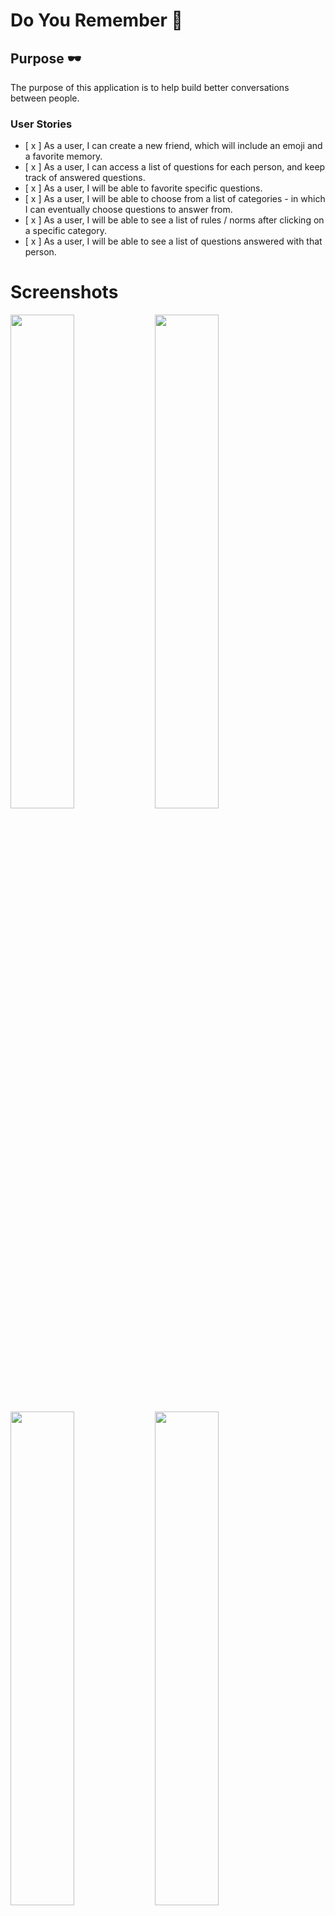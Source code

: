 # Do You Remember :rocket:

## Purpose :dark_sunglasses:

The purpose of this application is to help build better conversations between people. 

### User Stories

- [ x ] As a user, I can create a new friend, which will include an emoji and a favorite memory. 
- [ x ] As a user, I can access a list of questions for each person, and keep track of answered questions. 
- [ x ] As a user, I will be able to favorite specific questions. 
- [ x ] As a user, I will be able to choose from a list of categories - in which I can eventually choose questions to answer from. 
- [ x ] As a user, I will be able to see a list of rules / norms after clicking on a specific category.
- [ x ] As a user, I will be able to see a list of questions answered with that person. 

# Screenshots

<img src="https://cloud.githubusercontent.com/assets/4307137/10105283/251b6868-63ae-11e5-9918-b789d9d682ec.png" width="45%"></img> <img src="https://cloud.githubusercontent.com/assets/4307137/10105290/2a183f3a-63ae-11e5-9380-50d9f6d8afd6.png" width="45%"></img> <img src="https://cloud.githubusercontent.com/assets/4307137/10105284/26aa7ad4-63ae-11e5-88b7-bc523a095c9f.png" width="45%"></img> <img src="https://cloud.githubusercontent.com/assets/4307137/10105288/28698fae-63ae-11e5-8ba7-a62360a8e8a7.png" width="45%"></img> <img src="https://cloud.githubusercontent.com/assets/4307137/10105283/251b6868-63ae-11e5-9918-b789d9d682ec.png" width="45%"></img> <img src="https://cloud.githubusercontent.com/assets/4307137/10105290/2a183f3a-63ae-11e5-9380-50d9f6d8afd6.png" width="45%"></img> 

## End Goal

Success merely means "excellence in a given field." At origin, the word is neutral about what it might be applied to.

Can be excellent at building this specific application

-   Good coding practices: comments
-   Setting sprints
-   Debug well
-   Really understand the fullstack web application process

#### Common Errors

##### Testing Routes

-   [ ] When testing routes, make sure you type in http instead of https, as https has the certificate (and has a layer of additional security that HTTP does not have)
-   [ ]

### How to run this package

```
npm install
```

```
node app.js
```

### How it works :open_book:

-   [ ] Handlebars
    -   [ ] Categories
    -   [ ] Profile
    -   [ ] Question
    -   [ ] About
    -   [ ]
-   [ ] Controller:

    -   [ ] Router

-   [ ] Model
    -   [x ] friends.json
    -   [ x] orders.json
    -   [ x] questions_family.json
    -   [x ] questions_friends.json
    -   [x ] questions_love.json
    -   [ x] questions_work.json
        -   The question
        -   [x ] Grab modal from the MDBootstrap
        -   [x ] See if you can have an arrow that just clicks through a bunch of data points, like a modal sort of thing?
        -   [ x] You also want to add a button to see if you can favorite the question
        -   [ x] Create that for every page
    -   [x ] categories.json
        -   [ ] Will be linked to the modal, so technically there might not be a question page
    -   [ ] users.json
        -   This will contain the list of authorized users

### Where it fits :paperclip:

-   [ ] Fullstack Application Web Development
-   [ ] Model-View-Controller
-   [ ] Data Manipulation
-   [ ] ![SQL Diagram](./sql.png)
-   [ ] Postgres

## Backend

| Done? | Method | Table                     |                       Route                        |                     How it works                      | How it fits                                            |
| ----- | ------ | ------------------------- | :------------------------------------------------: | :---------------------------------------------------: | ------------------------------------------------------ |
| x     | GET    | user_table                |                     /api/user                      |                     get all users                     | Admin purposes                                         |
| x     | GET    | user_table                |                 /api/user/:user_id                 |                     get one user                      | See the profile of a user                              |
| x     | POST   | user_table                |                    /api/adduser                    |                       add user                        | Signing up                                             |
| x     | PUT    | user_table                |                 /api/user/:user_id                 |                       edit user                       | Editing user profile                                   |
| x     | DELETE | user_table                |                 /api/user/:user_id                 |                      delete user                      | Deleting user                                          |
| x     | GET    | user_friend               |                    /api/friend                     |                    get all friends                    | For profile page                                       |
| x     | GET    | user_friend               |               /api/friend/:friend_id               |                    get one friend                     | See friend's page                                      |
| x     | POST   | user_friend               |                    /api/friend                     |                     add a friend                      | Adding a new friend on home page                       |
| x     | PUT    | user_friend               |               /api/friend/:friend_id               |                     edit a friend                     | Editing friend profile                                 |
| x     | DELETE | user_friend               |               /api/friend/:friend_id               |                    delete a friend                    | Deleting friend profile page                           |
| x     | GET    | question                  |                   /api/question                    |                   get all questions                   | Get all questions                                      |
| x     | GET    | question                  |             /api/category/:categoryId              |       get all questions from specific category        | Get all questions from this category id                |
| x     | GET    | question                  |             /api/question/:questionId              |                Get a specific question                | Grabbing a specific question                           |
| x     | POST   | user_friend_all_questions |         /api/user_friend_all_questions/add         | Incoming has id, user_id, user_friend_id, question_id | Marking a question as answered                         |
| x     | GET    | user_friend_all_questions |           /api/user_friend_all_questions           |   Getting all the data regarding answered questions   | Reference                                              |
| x     | GET    | user_friend_all_questions | /api/user_friend_all_questions/:user_id/:friend_id |    Get all the questions between a user and friend    | See all the answered questions between user and friend |
| x     |        | user_friend_all_questions |           /api/user_friend_all_questions           |                                                       |                                                        |
|       |        | user_friend_all_questions |                                                    |                                                       |                                                        |

### User Stories :telescope:

1. Users will be able to look through the various examples and understand how to develop a web application well.
2. Users will be able to follow along the checklist and accurately complete the web application.

## Sprint :athletic_shoe:

| Done? | Component                                 | Priority | Estimated Time | Actual Time |
| ----- | ----------------------------------------- | :------: | :------------: | :---------: |
| x     | Complete JSON Files (Data)                |    H     |                |             |
| x     | Create backend and ensure all routes work |    M     |     3 days     |   3 days    |
|       |                                           |          |                |             |
|       |                                           |          |                |             |

Documentation:

## Issues and Resolutions :flashlight:

**ERROR**: :gear:
**RESOLUTION**: :key:

| Issue                | Where it occurs | Possible solution | Actual solution |
| -------------------- | :-------------: | :---------------: | :-------------: |
| Creating a checklist |        H        |       2hrs        |     2.5hrs      |

#### What is one thing that I learned from doing this project? :books:

#### Credits :recycle:

[Jest](https://jestjs.io/)

#### Contributing :round_pushpin:

Pull requests are welcome. For major changes, please open an issue first to discuss what you would like to change.
Not sure how? Learn [Github](https://www.youtube.com/watch?v=3RjQznt-8kE&list=PL4cUxeGkcC9goXbgTDQ0n_4TBzOO0ocPR)
Please make sure to update tests as appropriate.

#### License :memo:

[MIT](https://choosealicense.com/licenses/mit/)

To Do List

Purpose:
To set up the backend routes (just to make sure that it can communicate with the backend)

Need to test the kind of data that is going into and out of the backend

SIGNUP

Element:

-   [ x] Open postgres
-   [x ] Create migration files
-   [ x] Create seed files
-   [ ] Render the data onto index.handlebars
-   [ x] Create and verify user table
-   [ x] Create and verify user_friend table
-   [ x] Create and verify category table
-   [ x] Create and verify question table
-   [ x] Create and verify user_fav_question table
-   [ x] Create and verify user_friend_all_questions table

PSEUDO CODE

-   [ ] User Table

    -   [ ] UserService class

        -   [ ] Add user (signup)

            -   [x ] Service: addUserService(user)
                -   [x ] Incoming data: user object
                -   [ x] throw new error otherwise
                -   [ x] Knex command works
                -   [xx ] Postgres check

### User Stories

-   [ ] Users will be able to signup and login
-   [ ] Users will be able to edit their information
-   [ ] Users will be able to delete their account

## Main Characters

user {
id
email
password
facebook_id
facebook_access_token
spotify_id
spotify_access_token
timestamp
}

##### OUTLINE OF ESSAY

-   Router Methods:

    -   [ x ] getAllUsersRoute("/api/user", (incoming, outgoing))
    -   [ x ] getUserRoute("api/user/:user_id", (incoming, outgoing))
    -   [ x ] addUserRoute("/signup", (incoming, outgoing))
    -   [ x ] editUserRoute("api/user/:id", (incoming, outgoing))
    -   [ x ] deleteUserRoute("api/user/:id", (incoming, outgoing))

-   Service Method Names:
    -   [ x ] getAllUsersService()
    -   [ x ] getUserService(id, user)
    -   [ x ] addUserService(user)
    -   [ x ] editUserService(id, user)
    -   [ x ] deleteUserService (id, user)

#### User Stories

-   Users will be able to add a new friend
-   Users will be able to edit a friend
-   Users will be able to delete a friend
-   Users will be able to get a friend's profile

#### Setting of Story

user_table table

```
user_table {
    id
    email
    password
    spotify_id
    spotify_access_token
    timestamp
}
```

user_friend table

```
user_friend {
    id
    user_id (foreign)
    name
    emoji
    wishful_city
    fav_memory
    timestamp
}
```

#### Outline of Story

-   Router Methods:

    -   [ x ] getAllFriendsRoute("api/friend")
    -   [ x ] addFriendRoute("/api/friend/", (incoming, outgoing))
    -   [ x ] getFriendRoute("/api/friend/:id", (incoming, outgoing))
    -   [ x ] editFriendRoute("/api/friend/:id", (incoming, outgoing))
    -   [ x ] deleteFriendRoute("/api/friend/:id", (incoming, outgoing))

-   Service Method Names:
    -   [ x ] getAllFriendsService(user)
    -   [ x ] addFriendService(friend, user)
    -   [ x ] getFriendService(friend_id, user)
    -   [ x ] editFriendService(friend_id, friend, user)
    -   [ x ] deleteFriendService(friend_id, user)

### User Stories

-   Users will be able to click on play, upon landing on friend profile page.
-   Users will be able to choose a category after clicking play.
-   Users will first land on rules page, then commence with the question of that category.
-   Users will be able to favorite a particular question.
-   Users will be able to click on next, and upon doing so, activate that specific question as answered.

## Main Characters

```
user {
    id
    email
    password
    spotify_id
    spotify_access_token
    timestamp
}
```

category table

```
category {
    id
    name
    timestamp
}
```

```
user_friend {
    id
    user_id (foreign)
    name
    emoji
    wishful_city
    fav_memory
    timestamp
}
```

```
question {
    id
    category_id
    question_string
    photo_url
    timestamp
}
```

```
user_friend_all_questions {
    id
    user_id
    user_friend_id
    question_id
    answered
    timestamp
}
```

##### Essay Outline

-   Router Methods:

    -   [ ] getAllQuestionsRoute("/api/questions/")
    -   [ ] router.get("api/category/:categoryId/:questionId", this.getQuestionFromCategoryRoute.bind(this))
    -   [ ] getAllQuestionsFromCategoryRoute("/api/questions/:category", (incoming, outgoing))
        -   incoming data: incoming.query.category, incoming.body.friend, incoming.auth.user
        -   outgoing: outgoing.json(an array of questions?)
    -   [ ] getQuestionRoute("/api/question/:id", (incoming, outgoing))
    -   [ ] editQuestionRoute("/api/question/:id", (incoming, outgoing))

-   Service Method Names:
    -   [ ] getAllQuestionsService
        -   get all questions
    -   [ ] getAllQuestionsFromCategoryService(category, friend, user)
        -   loop through user_friend_all_questions
        -   return all that are marked answered: false
    -   [ ] getQuestionService(id)
        -   Return that question

#### Outline of Story

-   Users will be able to favorite a particular question.

```
user {
    id
    email
    password
    spotify_id
    spotify_access_token
    timestamp
}
```

```
question {
    id
    category_id
    question_string
    photo_url
    timestamp
}
```

```
user_fav_question {
    id
    user_id (foreign)
    question_id (foreign)
    timestamp
}
```

##### Essay OUtline

-   Router Methods:
    -   [ ] getCategoriesRoute("/api/friend/", (incoming, outgoing))
-   Service Method Names:
    -   [ ] markAsFavoriteQuestionService(user, ques)

To Do:

-   Finished most routers and services
-   Finished layouts
-   Finished data backend
-   Finished the routes
-

Current To Dos:

-   [ x ] Getting access to javascript files

    -   Sam: /assets instead of ./assets

-   [ x ] Can't press more than one button at a time (on question page)

    -   Potential Solution:
        -   Check JQuery book
        -   sean: make sure that you add and remove class, rather than id

-   [ x ] Associate emoji with picture on the home page

    -   Solution: Pass in via option / select

-   [ x ] See how many questions you have answered with that user

    -   [ ] Write out the SQL query first
    -   [ ] get the total count of the ids in user_answered
    -   [ ] get the total count of all the questions
    -   [ ] Did a complex forloop - just try things and move slow
    -   [ ] render that on the page

-   [ ] Add log out page

Hard To Dos:

-   [ x ] Implement authorization for the application

    -   Check the previous example on github
    -   Github download it, play with it, then try to implement authorization on your application
    -   Initial error: not sure how to redirect after login (needed to access /home/id) - turns out just needed to read documentation

-   [ ] Implement spotify passport.js

    -   Check out an example on github
    -   Github download it, play with it, then try to implement authorization on your application

-   [ ] Write route tests

    -   Check out supertest application

-   [ ] Write data tests
    -   Check out an example on github
    -   Github download it
    -   Play with it
    -   Try to implement it

Soft To Dos:

-   [ ] Home page, change the sign up / login button to match the blue on the picture
-   [ ] Login button on home page - change to yellow or red outline
-   [ ] Spotify png

-   [ x ] Change the navbar to white on the question page and the category page

-   [ ] Write the about description
-   [ ] Write the add friend description
-   [ ] Write the rules description

-   [ ] Images of each picture

    -   Put each picture on dropbox, giving it an id
    -   Then copy all of urls and put it in the seed data accordingly

-   [ ] Ripples when you press favorite

    -   [ ] Check out the ripples example on code pen / the previous jquery example with anubhav was asking you about it
    -   [ ] Implement the ripple

-   [ ] Ripples when you press done
-   [ ] Thickness of friend reflects the

Versioning Upgrades:

-   [ ] Be able to edit friend

    -   Create form page to edit friend - the user id and friend id should be in the params
    -   Upon submission, collect the params, and then update the friend accordingly

-   [ ] Be able to see profile page

    -   Make sure profile page can render the data well first
    -   Reroute the play button to profile/userid/friendid
    -   Be able to see picture

-   [ ] Create theme table -> can change theme

    -   Create different outlines for the different themes that you have
    -   Theme would encompass:
        -   Question page
        -   Category page
        -   Profile page

-   [ ] Create spotify_friend table -> can associate spotify account

    -   Create spotify_playlist table
        -   Id
        -   User Id
        -   Create spotify playlist with that friend

-   [ ] Be able to create a story together with the friend
    -   Create a story table
    -   That could replace the current user_friend table

#### Starting a Project

-   How can you start a project?
-   How to use github
    -   How to push / pull
    -   Merge
    -   Making a backup 
-   Working with a group
    -   How to assign tasks
    -   How to work together with other developers
    -   Setting expectations for code
    -   What it looks like
    -   Roles
    -   
